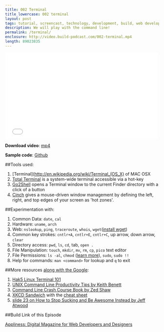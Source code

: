```yaml
---
title: 002 Terminal
title_lowercase: 002 terminal
layout: post
tags: tutorial, screencast, technology, development, build, web development, terminal, command line, software
description: We will play with the command line!
permalink: /terminal/
enclosure: http://video.build-podcast.com/002-terminal.mp4
length: 89023835
---
```


<div id="video"><iframe src="//player.vimeo.com/video/43649618" width="500" height="281" frameborder="0" webkitallowfullscreen mozallowfullscreen allowfullscreen></iframe></div>

<p><strong>Download video</strong>: <a href="http://video.build-podcast.com/002-terminal.mp4" download="build-podcast-002-terminal.mp4">mp4</a></p>

**Sample code**: [Github](https://github.com/sayanee/build-podcast/tree/master/002-terminal)

##Tools used:

1. [Terminal](http://en.wikipedia.org/wiki/Terminal_(OS_X) of MAC OSX
1. [Total Terminal](http://totalterminal.binaryage.com/) is a system-wide terminal accessible via a hot-key
1. [Go2Shell](http://www.macupdate.com/app/mac/39321/go2shell) opens a Terminal window to the current Finder directory with a click of a button
1. [Cinch](http://www.macupdate.com/app/mac/33161/cinch) gives a mouse-driven window management by defining the left, right, and top edges of your screen as 'hot zones'.

##Experimentation with:

1. Common Data: `date`, `cal`
1. Hardware: `uname`, `arch`
1. Web: `nslookup`, `ping`, `traceroute`, `whois`, `wget`([install wget](http://www.gnu.org/software/wget/))
1. Common key strokes: `cntlr+A`, `cntlr+E`, `cntlr+C`, up arrow, down arrow, `clear`
1. Directory access: `pwd`, `ls`, `cd`, tab, `open .`
1. File Manipulation: `touch`, `mkdir`, `mv`, `rm`, `cp`, `pico` text editor
1. File Permissions: `ls -al`, `chmod` ([learn more](http://ss64.com/bash/chmod.html)), `sudo`, `sudo !!`
1. Help for commands: `man <command>` for lookup and `q` to exit

##More resources [along with the Google](http://bit.ly/Ns6twl):

1. [Hak5 Linux Terminal 101](http://podfreaks.com/view/hak5/87183)
1. [UNIX Command Line Productivity Tips by Keith Benett](http://www.slideshare.net/keithrbennett/unix-command-line-productivity-tips)
1. [Command Line Crash Course Book by Zed Shaw](http://cli.learncodethehardway.org/book/)
1. [XKCD Sandwich](http://xkcd.com/149/) with the [cheat sheet](http://cli.learncodethehardway.org/bash_cheat_sheet.pdf)
1. [slide 23 on How to Stop Sucking and Be Awesome Instead by Jeff Atwood](http://www.slideshare.net/codinghorror/how-to-stop-sucking-and-be-awesome-instead)

##Build Link of this Episode

[Appliness: Digital Magazine for Web Developers and Designers](http://appliness.com/download/)
